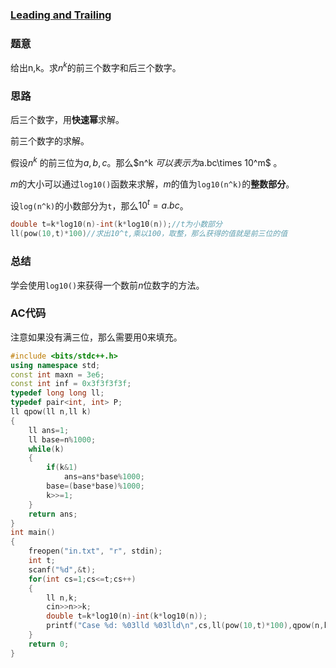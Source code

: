 ### [Leading and Trailing](https://cn.vjudge.net/problem/LightOJ-1282)

### 题意

给出n,k。求$n^k$的前三个数字和后三个数字。

### 思路

后三个数字，用**快速幂**求解。

前三个数字的求解。

假设$n^k$ 的前三位为$a,b,c$。那么$n^k $可以表示为$a.bc\times 10^m$ 。

$m$的大小可以通过`log10()`函数来求解，$m$的值为`log10(n^k)`的**整数部分**。 

设`log(n^k)`的小数部分为`t`，那么$10^t=a.bc$。

```cpp
double t=k*log10(n)-int(k*log10(n));//t为小数部分
ll(pow(10,t)*100)//求出10^t,乘以100，取整，那么获得的值就是前三位的值
```

### 总结

学会使用`log10()`来获得一个数前$n$位数字的方法。

### AC代码

注意如果没有满三位，那么需要用0来填充。

```cpp
#include <bits/stdc++.h>
using namespace std;
const int maxn = 3e6;
const int inf = 0x3f3f3f3f;
typedef long long ll;
typedef pair<int, int> P;
ll qpow(ll n,ll k)
{
    ll ans=1;
    ll base=n%1000;
    while(k)
    {
        if(k&1)
            ans=ans*base%1000;
        base=(base*base)%1000;
        k>>=1;
    }
    return ans;
}
int main()
{
    freopen("in.txt", "r", stdin);
    int t;
    scanf("%d",&t);
    for(int cs=1;cs<=t;cs++)
    {
        ll n,k;
        cin>>n>>k;
        double t=k*log10(n)-int(k*log10(n));
        printf("Case %d: %03lld %03lld\n",cs,ll(pow(10,t)*100),qpow(n,k));
    }
    return 0;
}
```

